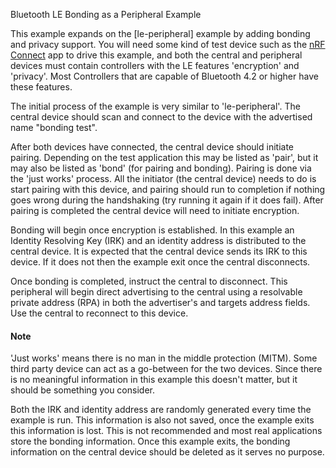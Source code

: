 Bluetooth LE Bonding as a Peripheral Example

This example expands on the [le-peripheral] example by adding bonding and privacy support.
You will need some kind of test device such as the [nRF Connect] app to drive this example,
and both the central and peripheral devices must contain controllers with the LE features 
'encryption' and 'privacy'. Most Controllers that are capable of Bluetooth 4.2 or higher 
have these features.

The initial process of the example is very similar to 'le-peripheral'. The central device 
should scan and connect to the device with the advertised name "bonding test".

After both devices have connected, the central device should initiate pairing. Depending on
the test application this may be listed as 'pair', but it may also be listed as 'bond'
(for pairing and bonding). Pairing is done via the 'just works' process. All the initiator 
(the central device) needs to do is start pairing with this device, and pairing should run
to completion if nothing goes wrong during the handshaking (try running it again if it does 
fail). After pairing is completed the central device will need to initiate encryption.

Bonding will begin once encryption is established. In this example an Identity Resolving 
Key (IRK) and an identity address is distributed to the central device. It is expected that 
the central device sends its IRK to this device. If it does not then the example exit once
the central disconnects.

Once bonding is completed, instruct the central to disconnect. This peripheral will
begin direct advertising to the central using a resolvable private address (RPA) in 
both the advertiser's and targets address fields. Use the central to reconnect to 
this device.

#### Note
'Just works' means there is no man in the middle protection (MITM). Some third party 
device can act as a go-between for the two devices. Since there is no meaningful 
information in this example this doesn't matter, but it should be something you 
consider.

Both the IRK and identity address are randomly generated every time the example is run. 
This information is also not saved, once the example exits this information is lost. This
is not recommended and most real applications store the bonding information. Once this 
example exits, the bonding information on the central device should be deleted as it 
serves no purpose. 

[nRF Connect]: https://play.google.com/store/apps/details?id=no.nordicsemi.android.mcp&gl=us
